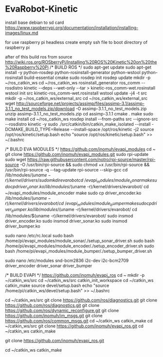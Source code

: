 # EvaRobot-Kinetic

install base debian to sd card
https://www.raspberrypi.org/documentation/installation/installing-images/linux.md

for use raspberry pi headless create empty ssh file to boot directory of raspberry pi

after of this build ros from source
http://wiki.ros.org/ROSberryPi/Installing%20ROS%20Kinetic%20on%20the%20Raspberry%20Pi
/* BUILD ROS */
sudo apt-get update
sudo apt-get install -y python-rosdep python-rosinstall-generator python-wstool python-rosinstall build-essential cmake
sudo rosdep init
rosdep update
mkdir -p ~/ros_catkin_ws
cd ~/ros_catkin_ws
rosinstall_generator ros_comm --rosdistro kinetic --deps --wet-only --tar > kinetic-ros_comm-wet.rosinstall
wstool init src kinetic-ros_comm-wet.rosinstall
wstool update -j4 -t src
mkdir -p ~/ros_catkin_ws/external_src
cd ~/ros_catkin_ws/external_src
wget http://sourceforge.net/projects/assimp/files/assimp-3.1/assimp-3.1.1_no_test_models.zip/download -O assimp-3.1.1_no_test_models.zip
unzip assimp-3.1.1_no_test_models.zip
cd assimp-3.1.1
cmake .
make
sudo make install
cd ~/ros_catkin_ws
rosdep install --from-paths src --ignore-src --rosdistro kinetic -y
sudo ./src/catkin/bin/catkin_make_isolated --install -DCMAKE_BUILD_TYPE=Release --install-space /opt/ros/kinetic -j2
source /opt/ros/kinetic/setup.bash
echo "source /opt/ros/kinetic/setup.bash" >> ~/.bashrc


/* BUILD EVA MODULES */
https://github.com/inomuh/evapi_modules
cd ~
git clone https://github.com/inomuh/evapi_modules.git
sudo rpi-update
sudo wget https://raw.githubusercontent.com/notro/rpi-source/master/rpi-source -O /usr/bin/rpi-source && sudo chmod +x /usr/bin/rpi-source && /usr/bin/rpi-source -q --tag-update
rpi-source --skip-gcc
cd /lib/modules/$(uname -r)/kernel/drivers/
sudo mkdir evarobot
cd ~/evapi_modules/module_sonar
make
sudo cp driver_sonar.ko /lib/modules/$(uname -r)/kernel/drivers/evarobot/
cd ~/evapi_modules/module_encoder
make
sudo cp driver_encoder.ko /lib/modules/$(uname -r)/kernel/drivers/evarobot/
cd ~/evapi_modules/module_bumper
make
sudo cp driver_bumper.ko /lib/modules/$(uname -r)/kernel/drivers/evarobot/
cd /lib/modules/$(uname -r)/kernel/drivers/evarobot/
sudo insmod driver_encoder.ko
sudo insmod driver_sonar.ko
sudo insmod driver_bumper.ko

sudo nano /etc/rc.local
	sudo bash /home/pi/evapi_modules/module_sonar/./setup_sonar_driver.sh 
	sudo bash /home/pi/evapi_modules/module_encoder/./setup_encoder_driver.sh
	sudo bash /home/pi/evapi_modules/module_bumper/./setup_bumper_driver.sh

sudo nano /etc/modules
	snd-bcm2836
	i2c-dev
	i2c-bcm2709
	driver_encoder
	driver_sonar
	driver_bumper

/* BUILD EVAPI  */
https://github.com/inomuh/evapi_ros
cd ~
mkdir -p ~/catkin_ws/src
cd ~/catkin_ws/src 
catkin_init_workspace
cd ~/catkin_ws
catkin_make
source devel/setup.bash
echo "source /home/pi/catkin_ws/devel/setup.bash" >> ~/.bashrc

cd ~/catkin_ws/src
git clone https://github.com/ros/diagnostics.git
git clone https://github.com/ros/diagnostics.git
git clone https://github.com/ros/dynamic_reconfigure.git
git clone https://github.com/inomuh/im_msgs.git 
git clone https://github.com/ros/common_msgs.git
cd ~/catkin_ws
catkin_make
cd ~/catkin_ws/src
git clone https://github.com/inomuh/evapi_ros.git
cd ~/catkin_ws
catkin_make

git clone https://github.com/inomuh/evapi_ros.git

cd ~/catkin_ws
catkin_make